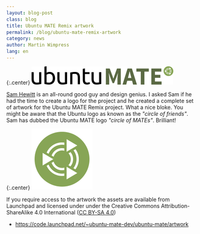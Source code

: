 ```yaml
---
layout: blog-post
class: blog
title: Ubuntu MATE Remix artwork
permalink: /blog/ubuntu-mate-remix-artwork
category: news
author: Martin Wimpress
lang: en
---
```


{:.center}
![Ubuntu MATE](/images/blog/Artwork/Ubuntu_MATE.png)

[Sam Hewitt](http://snwh.org/) is an all-round good guy and design genius. I asked
Sam if he had the time to create a logo for the project and he created a complete set
of artwork for the Ubuntu MATE Remix project. What a nice bloke. You might be aware
that the Ubuntu logo as known as the *"circle of friends"*. Sam has dubbed the Ubuntu MATE
logo *"circle of MATEs"*. Brilliant!

{:.center}
![Circle of MATEs](/images/blog/Artwork/Ubuntu_MATE_Logo.png)

If you require access to the artwork the assets are available from Launchpad and licensed
under under the Creative Commons Attribution-ShareAlike 4.0 International
([CC BY-SA 4.0](http://creativecommons.org/licenses/by-sa/4.0/))

  * <https://code.launchpad.net/~ubuntu-mate-dev/ubuntu-mate/artwork>
